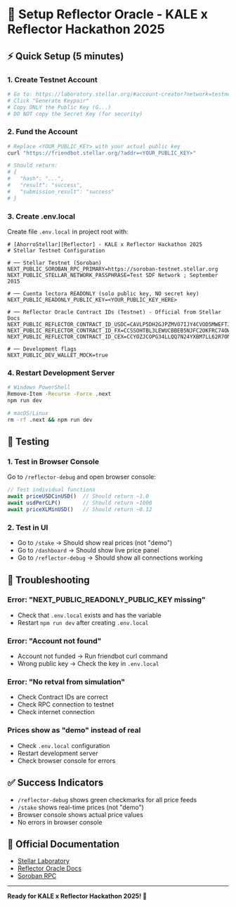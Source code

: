 # 🔧 Setup Reflector Oracle - KALE x Reflector Hackathon 2025

## ⚡ Quick Setup (5 minutes)

### 1. Create Testnet Account
```bash
# Go to: https://laboratory.stellar.org/#account-creator?network=testnet
# Click "Generate Keypair"
# Copy ONLY the Public Key (G...)
# DO NOT copy the Secret Key (for security)
```

### 2. Fund the Account
```bash
# Replace <YOUR_PUBLIC_KEY> with your actual public key
curl "https://friendbot.stellar.org/?addr=<YOUR_PUBLIC_KEY>"

# Should return:
# {
#   "hash": "...",
#   "result": "success",
#   "submission_result": "success"
# }
```

### 3. Create .env.local
Create file `.env.local` in project root with:

```env
# [AhorroStellar][Reflector] - KALE x Reflector Hackathon 2025
# Stellar Testnet Configuration

# ── Stellar Testnet (Soroban)
NEXT_PUBLIC_SOROBAN_RPC_PRIMARY=https://soroban-testnet.stellar.org
NEXT_PUBLIC_STELLAR_NETWORK_PASSPHRASE=Test SDF Network ; September 2015

# ── Cuenta lectora READONLY (solo public key, NO secret key)
NEXT_PUBLIC_READONLY_PUBLIC_KEY=<YOUR_PUBLIC_KEY_HERE>

# ── Reflector Oracle Contract IDs (Testnet) - Official from Stellar Docs
NEXT_PUBLIC_REFLECTOR_CONTRACT_ID_USDC=CAVLP5DH2GJPZMVO7IJY4CVOD5MWEFTJFVPD2YY2FQXOQHRGHK4D6HLP
NEXT_PUBLIC_REFLECTOR_CONTRACT_ID_FX=CCSSOHTBL3LEWUCBBEB5NJFC2OKFRC74OWEIJIZLRJBGAAU4VMU5NV4W
NEXT_PUBLIC_REFLECTOR_CONTRACT_ID_CEX=CCYOZJCOPG34LLQQ7N24YXBM7LL62R7ONMZ3G6WZAAYPB5OYKOMJRN63

# ── Development flags
NEXT_PUBLIC_DEV_WALLET_MOCK=true
```

### 4. Restart Development Server
```bash
# Windows PowerShell
Remove-Item -Recurse -Force .next
npm run dev

# macOS/Linux
rm -rf .next && npm run dev
```

## 🧪 Testing

### 1. Test in Browser Console
Go to `/reflector-debug` and open browser console:

```javascript
// Test individual functions
await priceUSDCinUSD()  // Should return ~1.0
await usdPerCLP()       // Should return ~1000
await priceXLMinUSD()   // Should return ~0.12
```

### 2. Test in UI
- Go to `/stake` → Should show real prices (not "demo")
- Go to `/dashboard` → Should show live price panel
- Go to `/reflector-debug` → Should show all connections working

## 🐛 Troubleshooting

### Error: "NEXT_PUBLIC_READONLY_PUBLIC_KEY missing"
- Check that `.env.local` exists and has the variable
- Restart `npm run dev` after creating `.env.local`

### Error: "Account not found"
- Account not funded → Run friendbot curl command
- Wrong public key → Check the key in `.env.local`

### Error: "No retval from simulation"
- Check Contract IDs are correct
- Check RPC connection to testnet
- Check internet connection

### Prices show as "demo" instead of real
- Check `.env.local` configuration
- Restart development server
- Check browser console for errors

## ✅ Success Indicators

- `/reflector-debug` shows green checkmarks for all price feeds
- `/stake` shows real-time prices (not "demo")
- Browser console shows actual price values
- No errors in browser console

## 🔗 Official Documentation

- [Stellar Laboratory](https://laboratory.stellar.org/)
- [Reflector Oracle Docs](https://developers.stellar.org/docs/data/oracles/oracle-providers)
- [Soroban RPC](https://developers.stellar.org/docs/data/apis/rpc/api-reference/methods/simulateTransaction)

---

**Ready for KALE x Reflector Hackathon 2025! 🚀**
